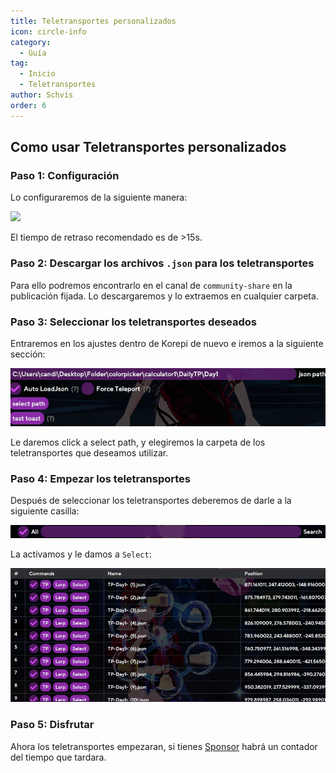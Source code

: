 ```yaml
---
title: Teletransportes personalizados
icon: circle-info
category:
  - Guía
tag:
  - Inicio
  - Teletransportes
author: Schvis
order: 6
---
```


## Como usar Teletransportes personalizados

### Paso 1: Configuración 

Lo configuraremos de la siguiente manera:

![](../../images/teleport.png)

El tiempo de retraso recomendado es de >15s.

### Paso 2: Descargar los archivos `.json` para los teletransportes

Para ello podremos encontrarlo en el canal de `community-share` en la publicación fijada. Lo descargaremos y lo extraemos en cualquier carpeta.

### Paso 3: Seleccionar los teletransportes deseados

Entraremos en los ajustes dentro de Korepi de nuevo e iremos a la siguiente sección:

![](../../images/teleport2.png)

Le daremos click a select path, y elegiremos la carpeta de los teletransportes que deseamos utilizar.

### Paso 4: Empezar los teletransportes

Después de seleccionar los teletransportes deberemos de darle a la siguiente casilla:

![](../../images/teleport3.png)

La activamos y le damos a `Select`: 

![](../../images/teleport4.png)

### Paso 5: Disfrutar

Ahora los teletransportes empezaran, si tienes [Sponsor](../start/sponsor.md) habrá un contador del tiempo que tardara.


